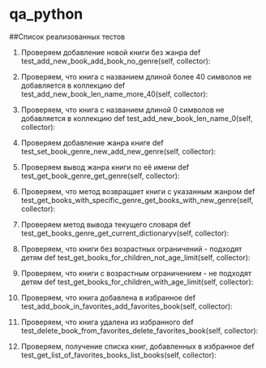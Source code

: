 
# qa_python

##Список реализованных тестов

1. Проверяем добавление новой книги без жанра
    def test_add_new_book_add_book_no_genre(self, collector):
    
2. Проверяем, что книга с названием длиной более 40 символов не добавляется в коллекцию
    def test_add_new_book_len_name_more_40(self, collector):
 
3. Проверяем, что книга с названием длиной 0 символов не добавляется в коллекцию
    def test_add_new_book_len_name_0(self, collector):

4. Проверяем добавление жанра книге
    def test_set_book_genre_new_add_new_genre(self, collector):
        
5. Проверяем вывод жанра книги по её имени
    def test_get_book_genre_get_genre(self, collector):
        
6. Проверяем, что метод возвращает книги с указанным жанром
    def test_get_books_with_specific_genre_get_books_with_new_genre(self, collector):
        
7. Проверяем метод вывода текущего словаря
    def test_get_books_genre_get_current_dictionaryv(self, collector):
        
8. Проверяем, что книги без возрастных ограничений - подходят детям
    def test_get_books_for_children_not_age_limit(self, collector):
        
9. Проверяем, что книги с возрастным ограничением - не подходят детям
    def test_get_books_for_children_with_age_limit(self, collector):
        
10. Проверяем, что книга добавлена в избранное
    def test_add_book_in_favorites_add_favorites_book(self, collector):
      
11. Проверяем, что книга удалена из избранного
    def test_delete_book_from_favorites_delete_favorites_book(self, collector):
      
12. Проверяем, получение списка книг, добавленных в избранное
    def test_get_list_of_favorites_books_list_books(self, collector):
        